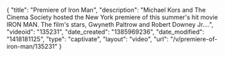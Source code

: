 {
    "title": "Premiere of Iron Man",
    "description": "Michael Kors and The Cinema Society hosted the New York premiere of this summer's hit movie IRON MAN. The film's stars, Gwyneth Paltrow and Robert Downey Jr....",
    "videoid": "135231",
    "date_created": "1385969236",
    "date_modified": "1418181125",
    "type": "captivate",
    "layout": "video",
    "url": "\/v\/premiere-of-iron-man\/135231"
}